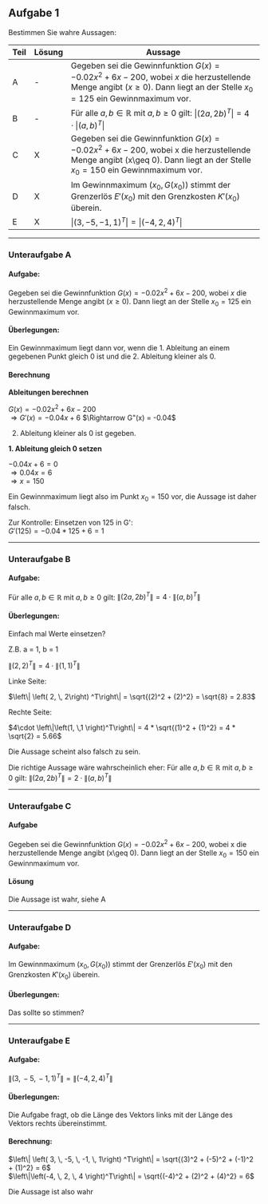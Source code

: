## Aufgabe 1

Bestimmen Sie wahre Aussagen:

| Teil | Lösung | Aussage                                                                                                                                                                       |
| ---- | ------ | ----------------------------------------------------------------------------------------------------------------------------------------------------------------------------- |
| A    | -      | Gegeben sei die Gewinnfunktion $G(x)= - 0.02x^2 + 6x - 200$, wobei $x$ die herzustellende Menge angibt $(x\geq 0)$. Dann liegt an der Stelle $x_0=125$ ein Gewinnmaximum vor. |
| B    | -      | Für alle $a,b \in \mathbb{R}$ mit $a,b \geq 0$ gilt: $`\left\| \left( 2a, 2b\right) ^T\right\| = 4\cdot \left\|\left(a, b \right)^T\right\|`$                                 |
| C    | X      | Gegeben sei die Gewinnfunktion $G(x)= - 0.02x^2 + 6x - 200$, wobei x die herzustellende Menge angibt (x\geq 0). Dann liegt an der Stelle $x_0=150$ ein Gewinnmaximum vor.     |
| D    | X      | Im Gewinnmaximum $\left(x_0,\, G(x_0)\right)$ stimmt der Grenzerlös $E'(x_0)$ mit den Grenzkosten $K'(x_0)$ überein.                                                          |
| E    | X      | $\left\| \left( 3, -5, -1, 1\right) ^T\right\| = \left\|\left(-4, 2, 4 \right)^T\right\|$                                                                                     |

---

### Unteraufgabe A

#### Aufgabe:

Gegeben sei die Gewinnfunktion $G(x)= - 0.02x^2 + 6x - 200$, wobei $x$ die herzustellende Menge angibt $(x\geq 0)$. Dann liegt an der Stelle $x_0=125$ ein Gewinnmaximum vor.

#### Überlegungen:

Ein Gewinnmaximum liegt dann vor, wenn die 1. Ableitung an einem gegebenen Punkt gleich 0 ist und die 2. Ableitung kleiner als 0.

#### Berechnung

**Ableitungen berechnen**

$G(x)= - 0.02x^2 + 6x - 200$\
$\Rightarrow G'(x) = -0.04x + 6$
$\Rightarrow G"(x) = -0.04$

2. Ableitung kleiner als 0 ist gegeben.

**1. Ableitung gleich 0 setzen**

$-0.04x + 6 = 0$\
$\Rightarrow 0.04x = 6$\
$\Rightarrow x = 150$

Ein Gewinnmaximum liegt also im Punkt $x_0 = 150$ vor, die Aussage ist daher falsch.

Zur Kontrolle: Einsetzen von 125 in G':\
$G'(125) = -0.04*125 + 6 = 1$

---

### Unteraufgabe B

#### Aufgabe:

Für alle $a,b \in \mathbb{R}$ mit $a,b \geq 0$ gilt: $\left\| \left( 2a, \, 2b\right) ^T\right\| = 4\cdot \left\|\left(a, \,b \right)^T\right\|$

#### Überlegungen:

Einfach mal Werte einsetzen?

Z.B. a = 1, b = 1

$\left\| \left( 2, \, 2\right) ^T\right\| = 4\cdot \left\|\left(1, \,1 \right)^T\right\|$

Linke Seite:

$\left\| \left( 2, \, 2\right) ^T\right\| = \sqrt{(2)^2 + (2)^2} = \sqrt{8} = 2.83$

Rechte Seite:

$4\cdot \left\|\left(1, \,1 \right)^T\right\| = 4 * \sqrt{(1)^2 + (1)^2} = 4 * \sqrt{2} = 5.66$

Die Aussage scheint also falsch zu sein.

Die richtige Aussage wäre wahrscheinlich eher: Für alle $a,b \in \mathbb{R}$ mit $a,b \geq 0$ gilt: $\left\| \left( 2a, \, 2b\right) ^T\right\| = 2\cdot \left\|\left(a, \,b \right)^T\right\|$

---

### Unteraufgabe C

#### Aufgabe

Gegeben sei die Gewinnfunktion $G(x)= - 0.02x^2 + 6x - 200$, wobei x die herzustellende Menge angibt (x\geq 0). Dann liegt an der Stelle $x_0=150$ ein Gewinnmaximum vor.

#### Lösung

Die Aussage ist wahr, siehe A

--- 

### Unteraufgabe D

#### Aufgabe:

Im Gewinnmaximum $\left(x_0,\, G(x_0)\right)$ stimmt der Grenzerlös $E'(x_0)$ mit den Grenzkosten $K'(x_0)$ überein.

#### Überlegungen:

Das sollte so stimmen?

---

### Unteraufgabe E

#### Aufgabe:

$\left\| \left( 3, \, -5, \, -1, \, 1\right) ^T\right\| = \left\|\left(-4, \, 2, \, 4 \right)^T\right\|$

#### Überlegungen:

Die Aufgabe fragt, ob die Länge des Vektors links mit der Länge des Vektors rechts übereinstimmt.

#### Berechnung:

$\left\| \left( 3, \, -5, \, -1, \, 1\right) ^T\right\| = \sqrt{(3)^2 + (-5)^2 + (-1)^2 + (1)^2} = 6$\
$\left\|\left(-4, \, 2, \, 4 \right)^T\right\| = \sqrt{(-4)^2 + (2)^2 + (4)^2} = 6$

Die Aussage ist also wahr
